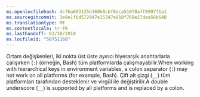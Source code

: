 ```yaml
---
ms.openlocfilehash: 4c76a803135b369b8cbf8eca51078aff8997f1a1
ms.sourcegitcommit: 3e9e1f6d572947e15347e818f769e27dea56b648
ms.translationtype: MT
ms.contentlocale: tr-TR
ms.lasthandoff: 03/30/2019
ms.locfileid: "58751168"
---
```

<span data-ttu-id="9350c-101">Ortam değişkenleri, iki nokta üst üste ayırıcı hiyerarşik anahtarlarla çalışırken (`:`) (örneğin, Bash) tüm platformlarda çalışmayabilir.</span><span class="sxs-lookup"><span data-stu-id="9350c-101">When working with hierarchical keys in environment variables, a colon separator (`:`) may not work on all platforms (for example, Bash).</span></span> <span data-ttu-id="9350c-102">Çift alt çizgi (`__`) tüm platformları tarafından desteklenir ve virgül ile değiştirilir.</span><span class="sxs-lookup"><span data-stu-id="9350c-102">A double underscore (`__`) is supported by all platforms and is replaced by a colon.</span></span>